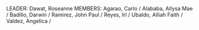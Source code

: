LEADER: Dawat, Roseanne 
MEMBERS: 
Agarao, Carlo /
Alababa, Allysa Mae /
Badillo, Darwin /
Ramirez, John Paul /
Reyes, Irl /
Ubaldo, Alliah Faith / 
Valdez, Angelica /

